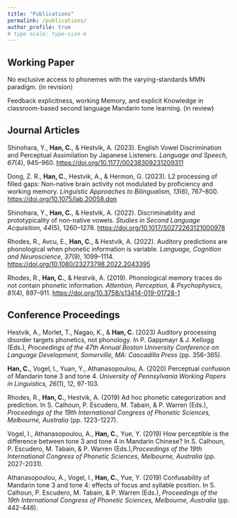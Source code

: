 ```yaml
---
title: "Publications"
permalink: /publications/
author_profile: true
# type scale: type-size-6
---
```


<h2 id="active">
Working Paper
</h2>

No exclusive access to phonemes with the varying-standards MMN paradigm. (in revision) 

Feedback explicitness, working Memory, and explicit Knowledge in classroom-based second language Mandarin tone learning. (in review) 


<h2 id="active">
Journal Articles
</h2>

Shinohara, Y., **Han, C.**, & Hestvik, A. (2023). English Vowel Discrimination and Perceptual Assimilation by Japanese Listeners. _Language and Speech, 67_(4), 945–960. https://doi.org/10.1177/00238309231209311

Dong, Z. R., **Han, C.**, Hestvik, A., & Hermon, G. (2023). L2 processing of filled gaps: Non-native brain activity not modulated by proficiency and working memory. _Linguistic Approaches to Bilingualism, 13_(6), 767–800. https://doi.org/10.1075/lab.20058.don

Shinohara, Y., **Han, C.**, & Hestvik, A. (2022). Discriminability and prototypicality of non-native vowels. _Studies in Second Language Acquisition, 44_(5), 1260–1278. https://doi.org/10.1017/S0272263121000978

Rhodes, R., Avcu, E., **Han, C.**, & Hestvik, A. (2022). Auditory predictions are phonological when phonetic information is variable. _Language, Cognition and Neuroscience, 37_(9), 1099–1114. https://doi.org/10.1080/23273798.2022.2043395

Rhodes, R., **Han, C.**, & Hestvik, A. (2019). Phonological memory traces do not contain phonetic information. _Attention, Perception, & Psychophysics, 81_(4), 897–911. https://doi.org/10.3758/s13414-019-01728-1


<h2 id="active">
Conference Proceedings
</h2>

Hestvik, A., Morlet, T., Nagao, K., & **Han, C.** (2023) Auditory processing disorder targets phonetics, not phonology. In P. Gappmayr & J. Kellogg (Eds.), _Proceedings of the 47th Annual Boston University Conference on Language Development, Somerville, MA: Cascadilla Press_ (pp. 356-365).

**Han, C.**, Vogel, I., Yuan, Y., Athanasopoulou, A. (2020) Perceptual confusion of Mandarin tone 3 and tone 4. _University of Pennsylvania Working Papers in Linguistics, 26_(1), 12, 97-103.

Rhodes, R., **Han, C.**, Hestvik, A. (2019) Ad hoc phonetic categorization and prediction. In S. Calhoun, P. Escudero, M. Tabain, & P. Warren (Eds.), _Proceedings of the 19th International Congress of Phonetic Sciences, Melbourne, Australia_ (pp. 1223-1227).

Vogel, I., Athanasopoulou, A., **Han, C.**, Yue, Y. (2019) How perceptible is the difference between tone 3 and tone 4 in Mandarin Chinese? In S. Calhoun, P. Escudero, M. Tabain, & P. Warren (Eds.),_Proceedings of the 19th International Congress of Phonetic Sciences, Melbourne, Australia_ (pp. 2027-2031).

Athanasopoulou, A., Vogel, I., **Han, C.**, Yue, Y. (2019) Confusability of Mandarin tone 3 and tone 4: effects of focus and syllable position. In S. Calhoun, P. Escudero, M. Tabain, & P. Warren (Eds.), _Proceedings of the 19th International Congress of Phonetic Sciences, Melbourne, Australia_ (pp. 442-446).

